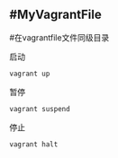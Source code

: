 #MyVagrantFile
---
#在vagrantfile文件同级目录

启动
```bash
vagrant up
```
暂停
```bash
vagrant suspend
```
停止
```bash
vagrant halt
```

